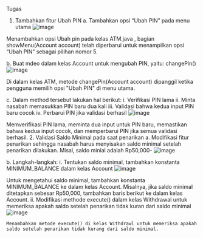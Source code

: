 Tugas
1.	Tambahkan fitur Ubah PIN
a.	Tambahkan opsi “Ubah PIN” pada menu utama
 ![image](https://github.com/user-attachments/assets/3d9eac52-5692-4fea-8797-2bc15f3920ea)

  Menambahkan opsi Ubah pin pada kelas ATM.java , bagian showMenu(Account account) telah diperbarui untuk menampilkan opsi “Ubah PIN” sebagai pilihan nomor 5.
  
b.	Buat mdeo dalam kelas Account untuk mengubah PIN, yaitu: changePin()
 ![image](https://github.com/user-attachments/assets/332da75b-64d7-4d20-8132-469b83f6761f)

   Di dalam kelas ATM, metode changePin(Account account) dipanggil ketika pengguna memilih opsi "Ubah PIN" di menu utama.
   
c.	Dalam method tersebut lakukan hal berikut:
i.	Verifikasi PIN lama
ii.	Minta nasabah memasukkan PIN baru dua kali
iii.	Validasi bahwa kedua input PIN baru cocok
iv.	Perbarui PIN jika validasi berhasil
![image](https://github.com/user-attachments/assets/08dbfd58-d3aa-4ef1-a944-4742b73ed1ba)

   Memverifikasi PIN lama, meminta dua input untuk PIN baru, memastikan bahwa kedua input cocok, dan memperbarui PIN jika semua validasi berhasil.
2.	Validasi Saldo Minimal pada saat penarikan
a.	Modifikasi fitur penarikan sehingga nasabah harus menyisakan saldo minimal setelah penarikan dilakukan. Misal, saldo minial adalah Rp50,000-
 ![image](https://github.com/user-attachments/assets/6e9b5e29-275c-4af3-845b-b10267eff937)

b.	Langkah-langkah:
i.	Tentukan saldo minimal, tambahkan konstanta MINIMUM_BALANCE dalam kelas Account
 ![image](https://github.com/user-attachments/assets/38a8b8ac-2125-48b2-8e0d-39149988f839)

   Untuk mengetahui saldo minimal, tambahkan konstanta MINIMUM_BALANCE ke dalam kelas Account. Misalnya, jika saldo minimal ditetapkan sebesar Rp50,000, tambahkan baris berikut ke dalam kelas Account.
ii.	Modifikasi methode execute() dalam kelas Withdrawal untuk memeriksa apakah saldo setelah penarikan tidak kuran dari saldo minimal
 ![image](https://github.com/user-attachments/assets/2b72b8a3-726b-4ca9-8447-1121bdb6f17d)

	Menambahkan metode execute() di kelas Withdrawl untuk memeriksa apakah saldo setelah penarikan tidak kurang dari saldo minimal.
